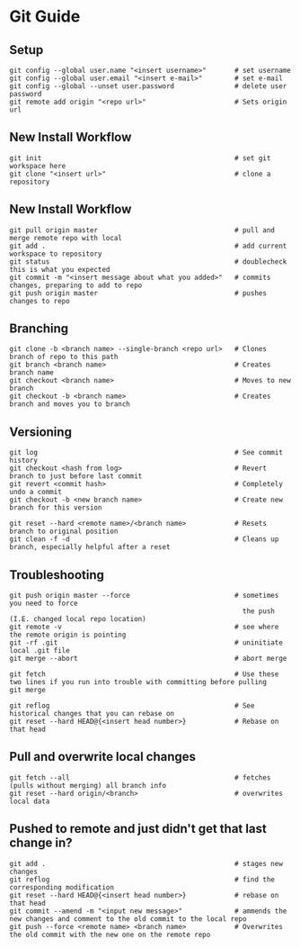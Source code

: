                                                             
# Git Guide                                                 
                                                            
                                                            
## Setup                                                    
                                                            
    git config --global user.name "<insert username>"       # set username
    git config --global user.email "<insert e-mail>"        # set e-mail
    git config --global --unset user.password               # delete user password
    git remote add origin "<repo url>"                      # Sets origin url
                                                            
## New Install Workflow                                     
                                                            
    git init                                                # set git workspace here
    git clone "<insert url>"                                # clone a repository 
                                                            
## New Install Workflow                                     
                                                            
    git pull origin master                                  # pull and merge remote repo with local
    git add .                                               # add current workspace to repository
    git status                                              # doublecheck this is what you expected
    git commit -m "<insert message about what you added>"   # commits changes, preparing to add to repo
    git push origin master                                  # pushes changes to repo
                                                            
                                                            
                                                            
                                                            
## Branching                                                
                                                            
    git clone -b <branch name> --single-branch <repo url>   # Clones branch of repo to this path
    git branch <branch name>                                # Creates branch name
    git checkout <branch name>                              # Moves to new branch
    git checkout -b <branch name>                           # Creates branch and moves you to branch
                                                            
                                                            
## Versioning                                               
    git log                                                 # See commit history
    git checkout <hash from log>                            # Revert branch to just before last commit
    git revert <commit hash>                                # Completely undo a commit
    git checkout -b <new branch name>                       # Create new branch for this version
                                                            
    git reset --hard <remote name>/<branch name>            # Resets branch to original position
    git clean -f -d                                         # Cleans up branch, especially helpful after a reset
                                                            
                                                            
## Troubleshooting                                          
                                                            
    git push origin master --force                          # sometimes you need to force 
                                                              the push (I.E. changed local repo location)
    git remote -v                                           # see where the remote origin is pointing
    git -rf .git                                            # uninitiate local .git file
    git merge --abort                                       # abort merge    
                                                            
    git fetch                                               # Use these two lines if you run into trouble with committing before pulling
    git merge                                               
                                                            
    git reflog                                              # See historical changes that you can rebase on
    git reset --hard HEAD@{<insert head number>}            # Rebase on that head               
                                                            
                                                            
## Pull and overwrite local changes                         
                                                            
    git fetch --all                                         # fetches (pulls without merging) all branch info
    git reset --hard origin/<branch>                        # overwrites local data
    
    
## Pushed to remote and just didn't get that last change in?

    git add .                                               # stages new changes
    git reflog                                              # find the corresponding modification
    git reset --hard HEAD@{<insert head number>}            # rebase on that head  
    git commit --amend -m "<input new message>"             # ammends the new changes and comment to the old commit to the local repo
    git push --force <remote name> <branch name>            # Overwrites the old commit with the new one on the remote repo